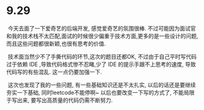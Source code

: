 # 9.29

​	 今天去面了一下爱奇艺的后端开发, 感觉爱奇艺的氛围很棒. 不过可能因为面试官和我的技术栈不太匹配,面试的时候很少偏重于技术方面,更多的是一些设计的问题,而且这些问题都很新颖,也很有思考的价值.

​	技术面当然少不了手撕代码的环节,这次的题目还都OK, 不过由于自己平时写代码过于依赖 IDE ,导致代码格式惨不忍睹,少了 IDE 的提示手跟不上思考的速度, 导致代码写的有些混乱. 这一点仍要加强一下.

​	这次也发现了我的一些问题, 有一些基础知识还是不太扎实, 以后的话还是要继续夯实一下基础, 同时leetcode不能停啊~ 以后也要改变一下写的方式了, 不能局限于写出来, 要写出高质量的代码仍需不断努力.